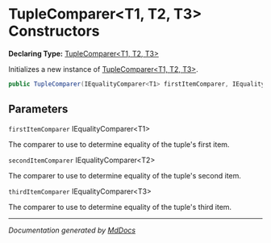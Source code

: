 ﻿# TupleComparer\<T1, T2, T3\> Constructors

**Declaring Type:** [TupleComparer\<T1, T2, T3\>](../index.md)

Initializes a new instance of [TupleComparer\<T1, T2, T3\>](../index.md).

```csharp
public TupleComparer(IEqualityComparer<T1> firstItemComparer, IEqualityComparer<T2> secondItemComparer, IEqualityComparer<T3> thirdItemComparer);
```

## Parameters

`firstItemComparer`  IEqualityComparer\<T1\>

The comparer to use to determine equality of the tuple's first item.

`secondItemComparer`  IEqualityComparer\<T2\>

The comparer to use to determine equality of the tuple's second item.

`thirdItemComparer`  IEqualityComparer\<T3\>

The comparer to use to determine equality of the tuple's third item.

___

*Documentation generated by [MdDocs](https://github.com/ap0llo/mddocs)*
